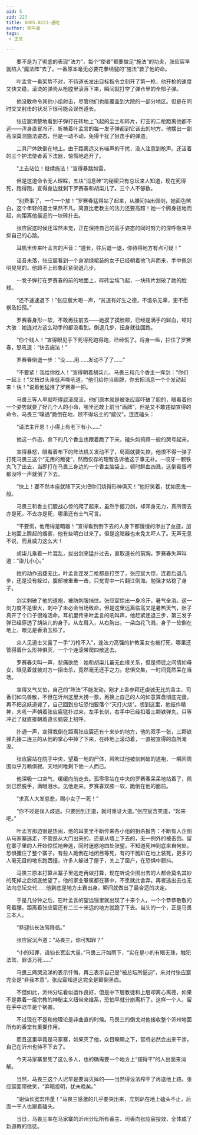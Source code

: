 ```yaml
---
aid: 5
zid: 223
title: 0005.0223-通吃
author: 吹牛者
tags: 
 - 正文

---
```




　　要不是为了彻底的表现“法力”，每个“使者”都要做足“施法”的功夫，张应宸早就陷入“魔法阵”去了。一番原本毫无必要花拳绣腿的“施法”救了他的命。

　　叶孟言一看架势不对，不待道长发出目标指令立刻开了第一枪，他开枪的速度又快又稳，滚烫的弹壳从枪膛里滚落下来，瞬间就打空了弹仓里的全部子弹。

　　他没敢命令其他小组射击，尽管他们也能覆盖到大院的一部分地区。但是在同时交叉射击的状况下很可能会误伤道长。

　　张应宸清楚地看到子弹打在砖地上飞起的尘土和碎片，打空的二枪距离他都不远——浑身直冒冷汗，祈祷着叶孟言的每一发子弹都到它该去的地方。他摆出一副高深莫测施法姿态，但是一动不动，免得干扰了狙击手的弹道。

　　二具尸体跌倒在地上。由于距离远又有噪声的干扰，没人注意到枪声。还活着的三个护法使者丢下法器，惊慌地逃开了。

　　“上去站位！继续施法！”宣得暴跳如雷。

　　但是这道命令无人理睬，五块“消息砖”的秘密只有总坛来人知道，现在死得死，跑得跑，宣得身边就剩下罗赛春和胡柒儿了。三个人不够数。

　　“别费事了，一个一个放！”罗赛春猛得站了起来，从腰间抽出佩剑，她面色煞白，这个年轻的道士果然不凡。简直比老教主的法力还要高超！她一个腾身拔地而起，向距离他最近的一块砖扑去。

　　张应宸这时候还浑然未觉，正在保持自己的高手姿态的同时努力的深呼吸来平抑自己的心跳。

　　耳机里传来叶孟言的声音：“道长，往后退一退，你待得地方有点可疑！”

　　话音未落，张应宸看到一个身湖绿裙装的女子已经朝着他飞奔而来，手中佩剑明晃晃的。他顾不上形象赶紧倒退几步。

　　一发子弹打在罗赛春的前的地面上，碎砖尘埃飞起，一块砖片划破了她的脸颊。

　　“还不速速退下！”张应宸大喝一声，“贫道有好生之德，不滥杀无辜，更不愿祸及妇孺。”

　　罗赛春身形一软，不敢再往前去——她摸了摸脸颊，已经是满手的鲜血，顿时大骇：她连对方这么动手的都没看到。倒退几步，扭身就往回跑。

　　“你个贱人！”宣得眼见手下死得死跑得跑，已经慌了。将身一纵，拦住了罗赛春，怒吼道：“快去施法！”

　　罗赛春倒退一步：“没……用……发动不了了……”

　　“不要紧！我给你找人！”宣得朝着胡柒儿、马畏三和几个香主一挥剑：“你们一起上！”又扭过头来低声嘶吼道，“他们给你当盾牌，你去把消息一个个发动起来！快！”说着他猛推了罗赛春一把。

　　马畏三等人早就吓得屁滚尿流，他们原本就是被张应宸吓破了胆的，眼看着他一个姿势就要了好几个人的小命，哪里还敢上前当“盾牌”，但是又不敢违拗宣得的命令，马畏三“噗通”跪倒在地，顾不得坛主的“威仪”，连连磕头：

　　“请法主开恩！小得上有老下有小……”

　　他这一作态，余下的几个香主也跟着跪了下来，磕头如捣蒜一般的哭号起来。

　　宣得暴怒，眼看着布下的阵法机关发动不了，局面就要失控，他恨不得一弹子打死马畏三这个“无用的叛徒”，然而仅存的理智告诉他这于事无补。一咬牙一颗铁丸飞了出去，当即打在马畏三身边的一个香主脑袋上，顿时鲜血四溅，这倒霉蛋哼都没哼一声就倒了下去。

　　“快上！要不然本座就降下天火把你们烧得形神俱灭！”他狞笑着，犹如恶鬼一般。

　　马畏三和香主们胆战心惊的爬了起来，虽然手握刀剑，却浑身无力，真所谓去亦是死，不去亦是死，哪里还有士气可言。

　　“不要慌，他用得是暗器！”宣得看到倒下去的人身下都慢慢的渗出了血迹，加上地面上腾起的烟雾，他有些明白过来了。但是这暗器也未免太吓人了。无声无息不说，而且威力这么大！

　　胡柒儿乘着一片混乱，拔出剑来猛扑过去，直取道长的前胸。罗赛春失声叫道：“柒儿小心。”

　　她的动作迅捷无比，叶孟言连发二枪都是打空了，张应宸大惊，连着后退几步，还是没有躲过，腹部被重重一击，只觉胃中一片翻江倒海。勉强才站稳了身子。

　　剑尖刺破了他的道袍，被防刺服挡住。张应宸惊出一身冷汗，暑气全消。这一剑力度不是很大，刺中了未必会当场致命，但是这里远离临高又是暑热天气，肚子真开了个口子很难活命。耳机里传来叶孟言的吼叫声，他赶紧连退三步，第三发子弹已经穿透了胡柒儿的身子。从左肩入，从右胸出，一朵血花飞溅，身子一软倒在地上，眼见是香消玉殒了。

　　众人见道士又露了一手“刀枪不入”，连法力高强的护教圣女也被打死，哪里还管得着什么形神俱灭，一个个连滚带爬四散逃去。

　　罗赛春尖叫一声，悲痛欲绝：她和胡柒儿虽无血缘关系，但是师徒之间情如母女，眼见着就被对方一招击杀，竟然毫无还手之力。悲惧交集，一时间竟然呆在当场。

　　宣得又气又怕，自己的“阵法”不能发动，刚才上香参拜还虔诚无比的香主、司香们如鸟兽散，不但在沂州这里大捞一票，再换上自己的人的如意算盘彻底完蛋，再不把这妖道毙了，自己回到总坛恐怕要落个“天打火烧”。想到这里，他振作精神，大吼一声朝着张应宸猛扑过来，左手长剑，右手中已经扣着三颗铁弹丸，只等冲近了就直接朝着道长脑袋上招呼。

　　扑通一声，宣得栽倒在距离张应宸还有十来步的地方，他的双手一张，三颗铁弹丸接二连三的从他的掌心中掉了下来，在砖地上滚动着，一直被宣得的血所淹没。

　　张应宸站在院子中央，望着一地的尸体，风吹过他被剑刺破的道袍，一瞬间周围似乎万赖俱寂。天地间唯剩下他一人而已。

　　他深吸一口空气，缓缓向前走去。孤零零站在中央的罗赛春呆呆地站着了，佩剑已然脱手，满眼泪水。见他走来。罗赛春双膝一软，跪倒在他的面前。

　　“求真人大发慈悲，赐小女子一死！”

　　“你不过是误入歧途。只要回到正道，就可重证大道。”张应宸含笑道，“起来吧。”

　　叶孟言那边很是热闹，他的耳麦里不断传来各小组的狙杀报告：不断有人企图从马家寨逃走，不管是从大门出来的，还是从墙上下去的，无一例外的被击倒。留在寨子里的人开始惊慌地奔逃，同时迷惑地四处张望。不知道死神到底来自何处。恐惧攫住了整个寨子。有些人跪倒在地闭目等死，有的干脆趴在地上装死，更多的人毫无目的地东跑西撞，许多人躲进了屋子，关上了窗户，在恐惧中颤抖。

　　马畏三原本打算从寨子里逃走再做打算，现在听说企图出去的人都会莫名其妙的死掉之后彻底绝望了，他的家业眷属都在寨中，不愿就此舍弃。再者逃出去也无法向总坛交代……他到底是地方土霸出身，瞬间就做出了最合适的决定。

　　于是几分钟之后，在叶孟言的望远镜里就出现了十来个人，一个个恭恭敬敬的弯着腰，距离着张应宸还有二三十米远的地方就跪了下去。当头的一个，正是马畏三本人。

　　“恭迎仙长法驾降临。”

　　张应宸沉声道：“马畏三，你可知罪？”

　　“小的知罪，请仙长宽宏大量。”马畏三汗如雨下，“实在是小的有眼无珠，触犯法驾，罪该万死……”

　　马畏三痛哭流涕的表示忏悔，再三表示自己是“被总坛所逼迫”，来对付张应宸完全是“非我本意”。张应宸知道这完全是颠倒黑白。

　　不但如此，沂州分坛看似运作良好，但是中下层教徒和上层却离心离德，如果不是靠着一层宗教的神秘主义纽带来维系，恐怕早就分崩离析了。这样一个人，留在手中迟早是个祸害。

　　不过现在不是和他理论是非曲直的时候。马畏三的倒戈对他接收整个沂州地面所有的香堂有重要作用。

　　而且这里毕竟是马家寨，如果灭了他，众目睽睽之下，官府必然会出来干涉，自己在沂州也待不下去了。

　　今天马家寨里死了这么多人，也的确需要一个地方上“摆得平”的人出面来消解。

　　当然，马畏三这个人迟早是要消灭掉的——当然得设法榨干了再送他上路。张应宸面带微笑，“弃暗投明，犹未晚矣。”

　　“谢仙长宽宏伟量！”马畏三感激的几乎要哭出来，立刻趴在地上磕头不止，后面一干人也跟着磕头。

　　当日，马畏三率在马家寨的沂州分坛所有香主、司香向张应宸投效，全体成了新道教的信徒。



